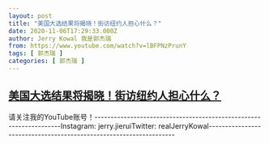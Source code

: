 ```yaml
---
layout: post
title: "美国大选结果将揭晓！街访纽约人担心什么？"
date: 2020-11-06T17:29:33.000Z
author: Jerry Kowal 我是郭杰瑞
from: https://www.youtube.com/watch?v=lBFPNzPrunY
tags: [ 郭杰瑞 ]
categories: [ 郭杰瑞 ]
---
```

<!--1604683773000-->
[美国大选结果将揭晓！街访纽约人担心什么？](https://www.youtube.com/watch?v=lBFPNzPrunY)
------

<div>
请关注我的YouTube账号！-------------------------------------------------------------------Instagram:  jerry.jieruiTwitter:  realJerryKowal-------------------------------------------------------------------
</div>

